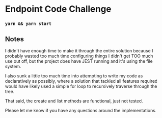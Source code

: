 # Endpoint Code Challenge

### `yarn && yarn start`

## Notes

I didn't have enough time to make it through the entire solution because I probably wasted too much time configuring things I didn't get TOO much use out off, but the project does have JEST running and it's using the file system.

I also sunk a little too much time into attempting to write my code as declaratively as possibly, where a solution that tackled all features required would have likely used a simple for loop to recursively traverse through the tree.

That said, the create and list methods are functional, just not tested.

Please let me know if you have any questions around the implementations.
